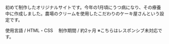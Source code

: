 初めて制作したオリジナルサイトです。今年の1月頃にうつ病になり、その療養中に作成しました。農場のクリームを使用したこだわりのケーキ屋さんという設定です。

使用言語 / HTML・CSS
　制作期間 / 約2ヶ月
※こちらはレスポンシブ未対応です。
